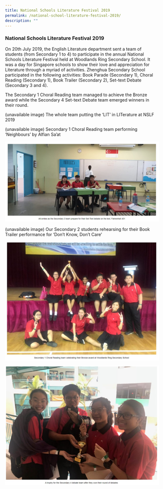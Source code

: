 ```yaml
---
title: National Schools Literature Festival 2019
permalink: /national-school-literature-festival-2019/
description: ""
---
```

### National Schools Literature Festival 2019

On 20th July 2019, the English Literature department sent a team of students (from Secondary 1 to 4) to participate in the annual National Schools Literature Festival held at Woodlands Ring Secondary School. It was a day for Singapore schools to show their love and appreciation for Literature through a myriad of activities. Zhenghua Secondary School participated in the following activities: Book Parade (Secondary 1), Choral Reading (Secondary 1), Book Trailer (Secondary 2), Set-text Debate (Secondary 3 and 4).

The Secondary 1 Choral Reading team managed to achieve the Bronze award while the Secondary 4 Set-text Debate team emerged winners in their round.

(unavailable image)
The whole team putting the ‘LIT’ in LITerature at NSLF 2019

(unavailable image)
Secondary 1 Choral Reading team performing ‘Neighbours’ by Alfian Sa’at

![](/images/sec%203%20farenheit%20451.jpg)

(unavailable image)
Our Secondary 2 students rehearsing for their Book Trailer performance for ‘Don’t Know, Don’t Care’

![](/images/sec%201%20bronze%20award.jpg)

![](/images/sec%204%20debate%20trophy.jpg)